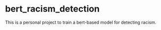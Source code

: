# bert_racism_detection
This is a personal project to train a bert-based model for detecting racism.
